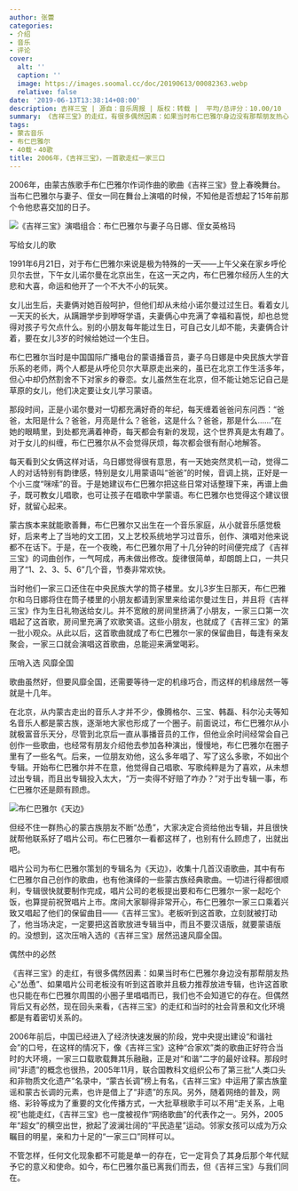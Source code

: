 ```yaml
---
author: 张蕾
categories:
- 介绍
- 音乐
- 评论
cover:
  alt: ''
  caption: ''
  image: https://images.soomal.cc/doc/20190613/00082363.webp
  relative: false
date: '2019-06-13T13:38:14+08:00'
description: 吉祥三宝 | 源自：音乐周报 | 版权：转载 |  平均/总评分：10.00/10
summary: 《吉祥三宝》的走红，有很多偶然因素：如果当时布仁巴雅尔身边没有那帮朋友热心“怂恿”、如果唱片公司老板没有听到这首歌并且极力推荐放进专辑，也许这首歌也只能在布仁巴雅尔周围的小圈子里唱唱而已，我们也不会知道它的存在……
tags:
- 蒙古音乐
- 布仁巴雅尔
- 40载・40歌
title: 2006年，《吉祥三宝》，一首歌走红一家三口
---
```


2006年，由蒙古族歌手布仁巴雅尔作词作曲的歌曲《吉祥三宝》登上春晚舞台。当布仁巴雅尔与妻子、侄女一同在舞台上演唱的时候，不知他是否想起了15年前那个令他悲喜交加的日子。

![《吉祥三宝》演唱组合：布仁巴雅尔与妻子乌日娜、侄女英格玛](https://images.soomal.cc/doc/20190613/00082362.webp)





写给女儿的歌

1991年6月21日，对于布仁巴雅尔来说是极为特殊的一天――上午父亲在家乡呼伦贝尔去世，下午女儿诺尔曼在北京出生，在这一天之内，布仁巴雅尔经历人生的大悲和大喜，命运和他开了一个不大不小的玩笑。

女儿出生后，夫妻俩对她百般呵护，但他们却从未给小诺尔曼过过生日。看着女儿一天天的长大，从蹒跚学步到咿呀学语，夫妻俩心中充满了幸福和喜悦，却也总觉得对孩子亏欠点什么。别的小朋友每年能过生日，可自己女儿却不能，夫妻俩合计着，要在女儿3岁的时候给她过一个生日。

布仁巴雅尔当时是中国国际广播电台的蒙语播音员，妻子乌日娜是中央民族大学音乐系的老师，两个人都是从呼伦贝尔大草原走出来的，虽已在北京工作生活多年，但心中却仍然割舍不下对家乡的眷恋。女儿虽然生在北京，但不能让她忘记自己是草原的女儿，他们决定要让女儿学习蒙语。

那段时间，正是小诺尔曼对一切都充满好奇的年纪，每天缠着爸爸问东问西：“爸爸，太阳是什么？爸爸，月亮是什么？爸爸，这是什么？爸爸，那是什么……”在她的眼睛里，到处都充满着神奇，每天都会有新的发现，这个世界真是太有趣了。对于女儿的纠缠，布仁巴雅尔从不会觉得厌烦，每次都会很有耐心地解答。

每天看到父女俩这样对话，乌日娜觉得很有意思，有一天她突然灵机一动，觉得二人的对话特别有韵律感，特别是女儿用蒙语叫“爸爸”的时候，音调上挑，正好是一个小三度“咪嗦”的音。于是她建议布仁巴雅尔把这些日常对话整理下来，再谱上曲子，既可教女儿唱歌，也可让孩子在唱歌中学蒙语。布仁巴雅尔也觉得这个建议很好，就留心起来。

蒙古族本来就能歌善舞，布仁巴雅尔又出生在一个音乐家庭，从小就音乐感觉极好，后来考上了当地的文工团，又上艺校系统地学习过音乐，创作、演唱对他来说都不在话下。于是，在一个夜晚，布仁巴雅尔用了十几分钟的时间便完成了《吉祥三宝》的词曲创作，一气呵成，再未做出修改。旋律很简单，却朗朗上口，一共只用了“1、2、3、5、6”几个音，节奏非常欢快。

当时他们一家三口还住在中央民族大学的筒子楼里。女儿3岁生日那天，布仁巴雅尔和乌日娜将住在筒子楼里的小朋友都请到家里来给诺尔曼过生日，并且将《吉祥三宝》作为生日礼物送给女儿。并不宽敞的房间里挤满了小朋友，一家三口第一次唱起了这首歌，房间里充满了欢歌笑语。这些小朋友，也就成了《吉祥三宝》的第一批小观众。从此以后，这首歌曲就成了布仁巴雅尔一家的保留曲目，每逢有亲友聚会，一家三口就会演唱这首歌曲，总能迎来满堂喝彩。

压哨入选 风靡全国

歌曲虽然好，但要风靡全国，还需要等待一定的机缘巧合，而这样的机缘居然一等就是十几年。

在北京，从内蒙古走出的音乐人才并不少，像腾格尔、三宝、韩磊、科尔沁夫等知名音乐人都是蒙古族，逐渐地大家也形成了一个圈子。前面说过，布仁巴雅尔从小就极富音乐天分，尽管到北京后一直从事播音员的工作，但他业余时间经常会自己创作一些歌曲，也经常有朋友介绍他去参加各种演出，慢慢地，布仁巴雅尔在圈子里有了一些名气。后来，一位朋友劝他，这么多年唱了、写了这么多歌，不如出个专辑。开始布仁巴雅尔并不在意，他觉得自己唱歌、写歌纯粹是为了喜欢，从未想过出专辑，而且出专辑投入太大，“万一卖得不好赔了咋办？”对于出专辑一事，布仁巴雅尔还是颇有顾虑。

![布仁巴雅尔《天边》](https://images.soomal.cc/doc/20090414/00000073_01.webp)





但经不住一群热心的蒙古族朋友不断“怂恿”，大家决定合资给他出专辑，并且很快就帮他联系好了唱片公司。布仁巴雅尔一看都这样了，也别有什么顾虑了，出就出吧。

唱片公司为布仁巴雅尔策划的专辑名为《天边》，收集十几首汉语歌曲，其中有布仁巴雅尔自己创作的歌曲，也有他演绎的一些蒙古族经典歌曲。一切进行得都很顺利，专辑很快就要制作完成，唱片公司的老板提出要和布仁巴雅尔一家一起吃个饭，也算提前祝贺唱片上市。席间大家聊得非常开心，布仁巴雅尔一家三口乘着兴致又唱起了他们的保留曲目――《吉祥三宝》。老板听到这首歌，立刻就被打动了，他当场决定，一定要把这首歌放进专辑当中，而且不要汉语版，就要蒙语版的。没想到，这次压哨入选的《吉祥三宝》居然迅速风靡全国。

偶然中的必然

《吉祥三宝》的走红，有很多偶然因素：如果当时布仁巴雅尔身边没有那帮朋友热心“怂恿”、如果唱片公司老板没有听到这首歌并且极力推荐放进专辑，也许这首歌也只能在布仁巴雅尔周围的小圈子里唱唱而已，我们也不会知道它的存在。但偶然背后又有必然，现在回头来看，《吉祥三宝》的走红和当时的社会背景和文化环境都是有着密切关系的。

2006年前后，中国已经进入了经济快速发展的阶段，党中央提出建设“和谐社会”的口号，在这样的情况下，像《吉祥三宝》这种“合家欢”类的歌曲正好符合当时的大环境，一家三口载歌载舞其乐融融，正是对“和谐”二字的最好诠释。那段时间“非遗”的概念也很热，2005年11月，联合国教科文组织公布了第三批“人类口头和非物质文化遗产”名录中，“蒙古长调”榜上有名，《吉祥三宝》中运用了蒙古族童谣和蒙古长调的元素，也许是借上了“非遗”的东风。另外，随着网络的普及，网络、彩铃等成为了重要的文化传播方式，一大批草根歌手可以不用“走关系，上电视”也能走红，《吉祥三宝》也一度被视作“网络歌曲”的代表作之一。另外，2005年“超女”的横空出世，掀起了波澜壮阔的“平民造星”运动。邻家女孩可以成为万众瞩目的明星，亲和力十足的“一家三口”同样可以。

不管怎样，任何文化现象都不可能是单一的存在，它一定背负了其身后那个年代赋予它的意义和使命。如今，布仁巴雅尔虽已离我们而去，但《吉祥三宝》与我们同在。
